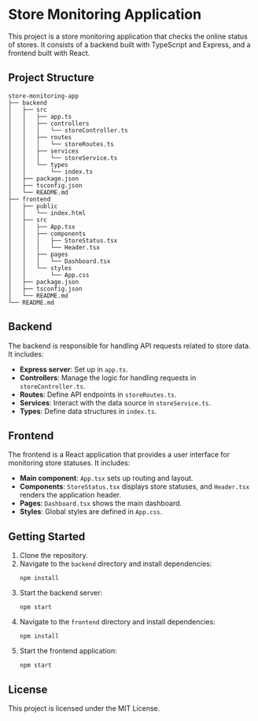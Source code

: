 # Store Monitoring Application

This project is a store monitoring application that checks the online status of stores. It consists of a backend built with TypeScript and Express, and a frontend built with React.

## Project Structure

```
store-monitoring-app
├── backend
│   ├── src
│   │   ├── app.ts
│   │   ├── controllers
│   │   │   └── storeController.ts
│   │   ├── routes
│   │   │   └── storeRoutes.ts
│   │   ├── services
│   │   │   └── storeService.ts
│   │   └── types
│   │       └── index.ts
│   ├── package.json
│   ├── tsconfig.json
│   └── README.md
├── frontend
│   ├── public
│   │   └── index.html
│   ├── src
│   │   ├── App.tsx
│   │   ├── components
│   │   │   ├── StoreStatus.tsx
│   │   │   └── Header.tsx
│   │   ├── pages
│   │   │   └── Dashboard.tsx
│   │   └── styles
│   │       └── App.css
│   ├── package.json
│   ├── tsconfig.json
│   └── README.md
└── README.md
```

## Backend

The backend is responsible for handling API requests related to store data. It includes:

- **Express server**: Set up in `app.ts`.
- **Controllers**: Manage the logic for handling requests in `storeController.ts`.
- **Routes**: Define API endpoints in `storeRoutes.ts`.
- **Services**: Interact with the data source in `storeService.ts`.
- **Types**: Define data structures in `index.ts`.

## Frontend

The frontend is a React application that provides a user interface for monitoring store statuses. It includes:

- **Main component**: `App.tsx` sets up routing and layout.
- **Components**: `StoreStatus.tsx` displays store statuses, and `Header.tsx` renders the application header.
- **Pages**: `Dashboard.tsx` shows the main dashboard.
- **Styles**: Global styles are defined in `App.css`.

## Getting Started

1. Clone the repository.
2. Navigate to the `backend` directory and install dependencies:
   ```
   npm install
   ```
3. Start the backend server:
   ```
   npm start
   ```
4. Navigate to the `frontend` directory and install dependencies:
   ```
   npm install
   ```
5. Start the frontend application:
   ```
   npm start
   ```

## License

This project is licensed under the MIT License.